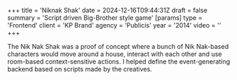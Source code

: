 +++
title = 'Niknak Shak'
date = 2024-12-16T09:44:31Z
draft = false
summary = 'Script driven Big-Brother style game'
[params]
  type = 'Frontend'
  client = 'KP Brand'
  agency = 'Publicis'
  year = '2014'
  video = ''
+++

The Nik Nak Shak was a proof of concept where a bunch of Nik Nak-based characters would move around a house, interact with each other and use room-based context-sensitive actions. I helped define the event-generating backend based on scripts made by the creatives.
